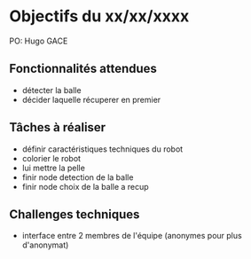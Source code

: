 # Objectifs du xx/xx/xxxx

PO: Hugo GACE


## Fonctionnalités attendues

- détecter la balle  
- décider laquelle récuperer en premier  


## Tâches à réaliser

- définir caractéristiques techniques du robot  
- colorier le robot  
- lui mettre la pelle  
- finir node detection de la balle  
- finir node choix de la balle a recup  


## Challenges techniques

- interface entre 2 membres de l'équipe (anonymes pour plus d'anonymat)

